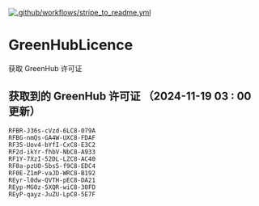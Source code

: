 [![.github/workflows/stripe_to_readme.yml](https://github.com/zjx-kimi/GreenHubLicence/actions/workflows/stripe_to_readme.yml/badge.svg)](https://github.com/zjx-kimi/GreenHubLicence/actions/workflows/stripe_to_readme.yml)
# GreenHubLicence
获取 GreenHub 许可证
## 获取到的 GreenHub 许可证 （2024-11-19 03 : 00 更新）
```
RFBR-J36s-cVzd-6LC8-079A
RFBG-nmQs-GA4W-UXC8-FDAF
RF35-Uov4-bYfI-CxC8-E3C2
RF2d-ikYr-fhbV-NbC8-A933
RF1Y-7XzI-52DL-LZC8-AC40
RF0a-pzUO-5bs5-f9C8-EDC4
RF0E-Z1mP-vaJD-WRC8-B192
REyr-l0dw-QVTH-pEC8-DA21
REyp-MG0z-5XQR-wiC8-30FD
REyP-qayz-JuZU-LpC8-5E7F
```
